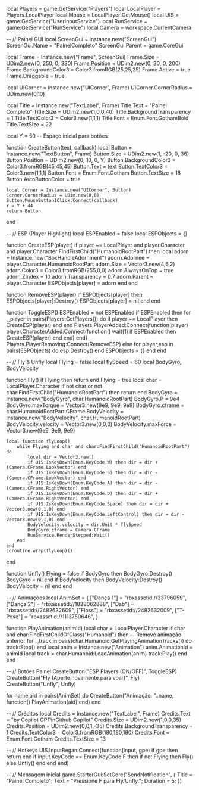 local Players = game:GetService("Players")
local LocalPlayer = Players.LocalPlayer
local Mouse = LocalPlayer:GetMouse()
local UIS = game:GetService("UserInputService")
local RunService = game:GetService("RunService")
local Camera = workspace.CurrentCamera

-- // Painel GUI
local ScreenGui = Instance.new("ScreenGui")
ScreenGui.Name = "PainelCompleto"
ScreenGui.Parent = game.CoreGui

local Frame = Instance.new("Frame", ScreenGui)
Frame.Size = UDim2.new(0, 250, 0, 330)
Frame.Position = UDim2.new(0, 30, 0, 200)
Frame.BackgroundColor3 = Color3.fromRGB(25,25,25)
Frame.Active = true
Frame.Draggable = true

local UICorner = Instance.new("UICorner", Frame)
UICorner.CornerRadius = UDim.new(0,10)

local Title = Instance.new("TextLabel", Frame)
Title.Text = "Painel Completo"
Title.Size = UDim2.new(1,0,0,40)
Title.BackgroundTransparency = 1
Title.TextColor3 = Color3.new(1,1,1)
Title.Font = Enum.Font.GothamBold
Title.TextSize = 22

local Y = 50 -- Espaço inicial para botões

function CreateButton(text, callback)
    local Button = Instance.new("TextButton", Frame)
    Button.Size = UDim2.new(1, -20, 0, 36)
    Button.Position = UDim2.new(0, 10, 0, Y)
    Button.BackgroundColor3 = Color3.fromRGB(45,45,45)
    Button.Text = text
    Button.TextColor3 = Color3.new(1,1,1)
    Button.Font = Enum.Font.Gotham
    Button.TextSize = 18
    Button.AutoButtonColor = true

    local Corner = Instance.new("UICorner", Button)
    Corner.CornerRadius = UDim.new(0,8)
    Button.MouseButton1Click:Connect(callback)
    Y = Y + 44
    return Button
end

-- // ESP (Player Highlight)
local ESPEnabled = false
local ESPObjects = {}

function CreateESP(player)
    if player ~= LocalPlayer and player.Character and player.Character:FindFirstChild("HumanoidRootPart") then
        local adorn = Instance.new("BoxHandleAdornment")
        adorn.Adornee = player.Character.HumanoidRootPart
        adorn.Size = Vector3.new(4,6,2)
        adorn.Color3 = Color3.fromRGB(255,0,0)
        adorn.AlwaysOnTop = true
        adorn.ZIndex = 10
        adorn.Transparency = 0.7
        adorn.Parent = player.Character
        ESPObjects[player] = adorn
    end
end

function RemoveESP(player)
    if ESPObjects[player] then
        ESPObjects[player]:Destroy()
        ESPObjects[player] = nil
    end
end

function ToggleESP()
    ESPEnabled = not ESPEnabled
    if ESPEnabled then
        for _,player in pairs(Players:GetPlayers()) do
            if player ~= LocalPlayer then
                CreateESP(player)
            end
        end
        Players.PlayerAdded:Connect(function(player)
            player.CharacterAdded:Connect(function()
                wait(1)
                if ESPEnabled then
                    CreateESP(player)
                end
            end)
        end)
        Players.PlayerRemoving:Connect(RemoveESP)
    else
        for player,esp in pairs(ESPObjects) do
            esp:Destroy()
        end
        ESPObjects = {}
    end
end

-- // Fly & Unfly
local Flying = false
local flySpeed = 60
local BodyGyro, BodyVelocity

function Fly()
    if Flying then return end
    Flying = true
    local char = LocalPlayer.Character
    if not char or not char:FindFirstChild("HumanoidRootPart") then return end
    BodyGyro = Instance.new("BodyGyro", char.HumanoidRootPart)
    BodyGyro.P = 9e4
    BodyGyro.maxTorque = Vector3.new(9e9, 9e9, 9e9)
    BodyGyro.cframe = char.HumanoidRootPart.CFrame
    BodyVelocity = Instance.new("BodyVelocity", char.HumanoidRootPart)
    BodyVelocity.velocity = Vector3.new(0,0,0)
    BodyVelocity.maxForce = Vector3.new(9e9, 9e9, 9e9)
    
    local function flyLoop()
        while Flying and char and char:FindFirstChild("HumanoidRootPart") do
            local dir = Vector3.new()
            if UIS:IsKeyDown(Enum.KeyCode.W) then dir = dir + (Camera.CFrame.LookVector) end
            if UIS:IsKeyDown(Enum.KeyCode.S) then dir = dir - (Camera.CFrame.LookVector) end
            if UIS:IsKeyDown(Enum.KeyCode.A) then dir = dir - (Camera.CFrame.RightVector) end
            if UIS:IsKeyDown(Enum.KeyCode.D) then dir = dir + (Camera.CFrame.RightVector) end
            if UIS:IsKeyDown(Enum.KeyCode.Space) then dir = dir + Vector3.new(0,1,0) end
            if UIS:IsKeyDown(Enum.KeyCode.LeftControl) then dir = dir - Vector3.new(0,1,0) end
            BodyVelocity.velocity = dir.Unit * flySpeed
            BodyGyro.cframe = Camera.CFrame
            RunService.RenderStepped:Wait()
        end
    end
    coroutine.wrap(flyLoop)()
end

function Unfly()
    Flying = false
    if BodyGyro then BodyGyro:Destroy() BodyGyro = nil end
    if BodyVelocity then BodyVelocity:Destroy() BodyVelocity = nil end
end

-- // Animações
local AnimSet = {
    ["Dança 1"] = "rbxassetid://33796059",
    ["Dança 2"] = "rbxassetid://1838062888",
    ["Dab"] = "rbxassetid://2482632609",
    ["Floss"] = "rbxassetid://2482632009",
    ["T-Pose"] = "rbxassetid://1113750646",
}

function PlayAnimation(animId)
    local char = LocalPlayer.Character
    if char and char:FindFirstChildOfClass("Humanoid") then
        -- Remove animação anterior
        for _,track in pairs(char.Humanoid:GetPlayingAnimationTracks()) do
            track:Stop()
        end
        local anim = Instance.new("Animation")
        anim.AnimationId = animId
        local track = char.Humanoid:LoadAnimation(anim)
        track:Play()
    end
end

-- // Botões Painel
CreateButton("ESP Players (ON/OFF)", ToggleESP)
CreateButton("Fly (Aperte novamente para voar)", Fly)
CreateButton("Unfly", Unfly)

for name,aid in pairs(AnimSet) do
    CreateButton("Animação: "..name, function() PlayAnimation(aid) end)
end

-- // Créditos
local Credits = Instance.new("TextLabel", Frame)
Credits.Text = "by Copilot GPT\nGithub Copilot"
Credits.Size = UDim2.new(1,0,0,35)
Credits.Position = UDim2.new(0,0,1,-35)
Credits.BackgroundTransparency = 1
Credits.TextColor3 = Color3.fromRGB(180,180,180)
Credits.Font = Enum.Font.Gotham
Credits.TextSize = 13

-- // Hotkeys
UIS.InputBegan:Connect(function(input, gpe)
    if gpe then return end
    if input.KeyCode == Enum.KeyCode.F then
        if not Flying then
            Fly()
        else
            Unfly()
        end
    end
end)

-- // Mensagem inicial
game.StarterGui:SetCore("SendNotification", {
    Title = "Painel Completo";
    Text = "Pressione F para Fly/Unfly.";
    Duration = 5;
})
